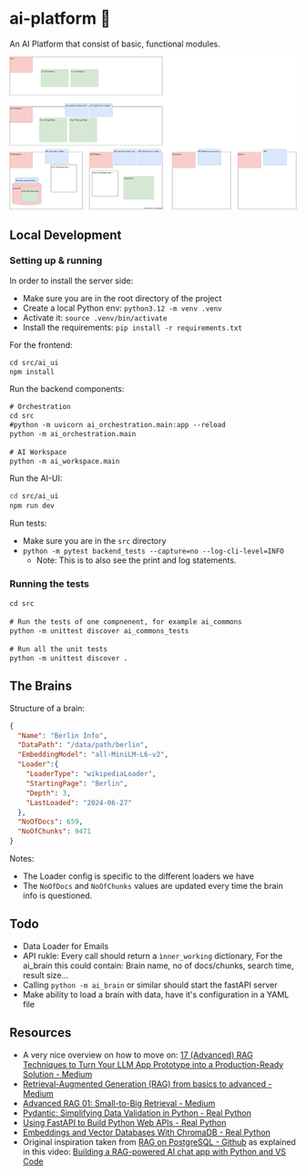 # ai-platform 🧠

An AI Platform that consist of basic, functional modules.

![Overview](ai_platform_overview.svg)


## Local Development

### Setting up & running

In order to install the server side:
* Make sure you are in the root directory of the project
* Create a local Python env: `python3.12 -m venv .venv`
* Activate it: `source .venv/bin/activate`
* Install the requirements: `pip install -r requirements.txt`

For the frontend:
```
cd src/ai_ui
npm install
```

Run the backend components:

```
# Orchestration
cd src
#python -m uvicorn ai_orchestration.main:app --reload
python -m ai_orchestration.main  

# AI Workspace
python -m ai_workspace.main
```

Run the AI-UI: 
```bash
cd src/ai_ui
npm run dev
```

Run tests:
* Make sure you are in the `src` directory
* `python -m pytest backend_tests --capture=no --log-cli-level=INFO`
  * Note: This is to also see the print and log statements.

### Running the tests

```
cd src

# Run the tests of one compnenent, for example ai_commons
python -m unittest discover ai_commons_tests

# Run all the unit tests
python -m unittest discover . 
```

## The Brains

Structure of a brain:
```json
{
  "Name": "Berlin Info",
  "DataPath": "/data/path/berlin",
  "EmbeddingModel": "all-MiniLM-L6-v2",
  "Loader":{                      
    "LoaderType": "wikipediaLoader",
    "StartingPage": "Berlin",
    "Depth": 3,
    "LastLoaded": "2024-06-27"
  },
  "NoOfDocs": 659,
  "NoOfChunks": 9471
}
```
Notes:
* The Loader config is specific to the different loaders we have
* The `NoOfDocs` and `NoOfChunks` values are updated every time the brain info is questioned.


## Todo

* Data Loader for Emails
* API rukle: Every call should return a `ìnner_working` dictionary, For the ai_brain this could contain: Brain name, no of docs/chunks, search time, result size...
* Calling `python -m ai_brain` or similar should start the fastAPI server
* Make ability to load a brain with data, have it's configuration in a YAML file

## Resources

* A very nice overview on how to move on: [17 (Advanced) RAG Techniques to Turn Your LLM App Prototype into a Production-Ready Solution - Medium](https://towardsdatascience.com/17-advanced-rag-techniques-to-turn-your-rag-app-prototype-into-a-production-ready-solution-5a048e36cdc8)
* [Retrieval-Augmented Generation (RAG) from basics to advanced - Medium](https://medium.com/@tejpal.abhyuday/retrieval-augmented-generation-rag-from-basics-to-advanced-a2b068fd576c)
* [Advanced RAG 01: Small-to-Big Retrieval - Medium](https://towardsdatascience.com/advanced-rag-01-small-to-big-retrieval-172181b396d4)
* [Pydantic: Simplifying Data Validation in Python - Real Python](https://realpython.com/python-pydantic/)
* [Using FastAPI to Build Python Web APIs - Real Python](https://realpython.com/fastapi-python-web-apis/)
* [Embeddings and Vector Databases With ChromaDB - Real Python](https://realpython.com/chromadb-vector-database/)
* Original inspiration taken from [RAG on PostgreSQL - Github](https://github.com/Azure-Samples/rag-postgres-openai-python#) as explained in this video: [Building a RAG-powered AI chat app with Python and VS Code](https://www.youtube.com/watch?v=3ctFWU492xk&t=1177s)